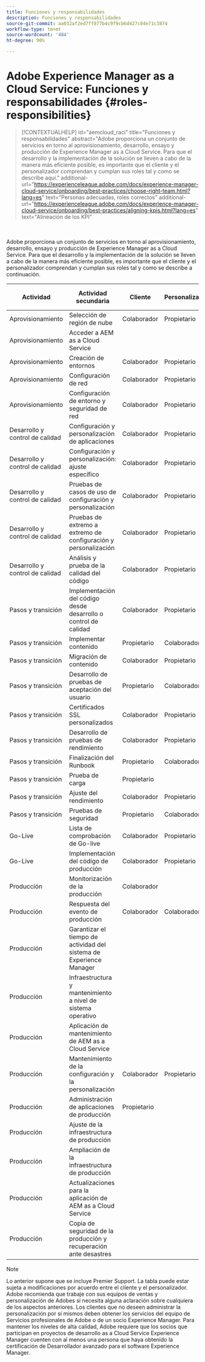 ```yaml
---
title: Funciones y responsabilidades
description: Funciones y responsabilidades
source-git-commit: aa032af2ed7ff877b4c9f9cb6d427c84e71c3874
workflow-type: tm+mt
source-wordcount: '484'
ht-degree: 90%

---
```



# Adobe Experience Manager as a Cloud Service: Funciones y responsabilidades {#roles-responsibilities}

>[!CONTEXTUALHELP]
>id="aemcloud_raci"
>title="Funciones y responsabilidades"
>abstract="Adobe proporciona un conjunto de servicios en torno al aprovisionamiento, desarrollo, ensayo y producción de Experience Manager as a Cloud Service. Para que el desarrollo y la implementación de la solución se lleven a cabo de la manera más eficiente posible, es importante que el cliente y el personalizador comprendan y cumplan sus roles tal y como se describe aquí."
>additional-url="https://experienceleague.adobe.com/docs/experience-manager-cloud-service/onboarding/best-practices/choose-right-team.html?lang=es" text="Personas adecuadas, roles correctos"
>additional-url="https://experienceleague.adobe.com/docs/experience-manager-cloud-service/onboarding/best-practices/aligning-kpis.html?lang=es" text="Alineación de los KPI"

<br></br>
Adobe proporciona un conjunto de servicios en torno al aprovisionamiento, desarrollo, ensayo y producción de Experience Manager as a Cloud Service. Para que el desarrollo y la implementación de la solución se lleven a cabo de la manera más eficiente posible, es importante que el cliente y el personalizador comprendan y cumplan sus roles tal y como se describe a continuación.


| Actividad | Actividad secundaria | Cliente | Personalizador | Adobe | Funcionalidad de Cloud Manager |
|---------------------------------|-------------------------------------------------------|-------------|-------------|---------|-----------------------------|
| Aprovisionamiento | Selección de región de nube | Colaborador | Propietario | Asesor | Sí |
| Aprovisionamiento | Acceder a AEM as a Cloud Service |             |             | Propietario | Sí |
| Aprovisionamiento | Creación de entornos | Colaborador | Propietario | Asesor | Sí |
| Aprovisionamiento | Configuración de red | Colaborador | Propietario | Asesor | Sí |
| Aprovisionamiento | Configuración de entorno y seguridad de red | Colaborador | Propietario | Asesor | Sí |
| Desarrollo y control de calidad | Configuración y personalización de aplicaciones | Colaborador | Propietario |         |                             |
| Desarrollo y control de calidad | Configuración y personalización: ajuste específico | Colaborador | Propietario |         |                             |
| Desarrollo y control de calidad | Pruebas de casos de uso de configuración y personalización | Colaborador | Propietario |         |                             |
| Desarrollo y control de calidad | Pruebas de extremo a extremo de configuración y personalización | Colaborador | Propietario |         |                             |
| Desarrollo y control de calidad | Análisis y prueba de la calidad del código | Colaborador | Propietario | Asesor | Sí |
| Pasos y transición | Implementación del código desde desarrollo o control de calidad | Colaborador | Propietario | Asesor | Sí |
| Pasos y transición | Implementar contenido | Propietario | Colaborador |         |                             |
| Pasos y transición | Migración de contenido | Colaborador | Propietario |         |                             |
| Pasos y transición | Desarrollo de pruebas de aceptación del usuario | Propietario | Colaborador |         |                             |
| Pasos y transición | Certificados SSL personalizados | Colaborador | Propietario | Asesor | Sí |
| Pasos y transición | Desarrollo de pruebas de rendimiento | Colaborador | Propietario |         |                             |
| Pasos y transición | Finalización del Runbook | Propietario | Colaborador |         |                             |
| Pasos y transición | Prueba de carga | Propietario |             |         |                             |
| Pasos y transición | Ajuste del rendimiento | Colaborador | Propietario |         |                             |
| Pasos y transición | Pruebas de seguridad | Propietario | Colaborador |         |                             |
| Go-Live | Lista de comprobación de Go-live | Colaborador | Propietario |         |                             |
| Go-Live | Implementación del código de producción | Colaborador | Propietario | Asesor | Sí |
| Producción | Monitorización de la producción | Colaborador |             | Propietario |                             |
| Producción | Respuesta del evento de producción | Colaborador | Colaborador | Propietario |                             |
| Producción | Garantizar el tiempo de actividad del sistema de Experience Manager |             |             | Propietario |                             |
| Producción | Infraestructura y mantenimiento a nivel de sistema operativo |             |             | Propietario |                             |
| Producción | Aplicación de mantenimiento de AEM as a Cloud Service |             |             | Propietario |                             |
| Producción | Mantenimiento de la configuración y la personalización | Colaborador | Propietario |         |                             |
| Producción | Administración de aplicaciones de producción | Propietario |             |         |                             |
| Producción | Ajuste de la infraestructura de producción |             |             | Propietario |                             |
| Producción | Ampliación de la infraestructura de producción |             |             | Propietario |                             |
| Producción | Actualizaciones para la aplicación de AEM as a Cloud Service |             |             | Propietario |                             |
| Producción | Copia de seguridad de la producción y recuperación ante desastres |             |             | Propietario |                             |

>[!NOTE]
>
> Lo anterior supone que se incluye Premier Support. La tabla puede estar sujeta a modificaciones por acuerdo entre el cliente y el personalizador. Adobe recomienda que trabaje con sus equipos de ventas y personalización de Adobes si necesita alguna aclaración sobre cualquiera de los aspectos anteriores.
> Los clientes que no deseen administrar la personalización por sí mismos deben obtener los servicios del equipo de Servicios profesionales de Adobe o de un socio Experience Manager.
>Para mantener los niveles de alta calidad, Adobe requiere que los socios que participan en proyectos de desarrollo as a Cloud Service Experience Manager cuenten con al menos una persona que haya obtenido la certificación de Desarrollador avanzado para el software Experience Manager.
